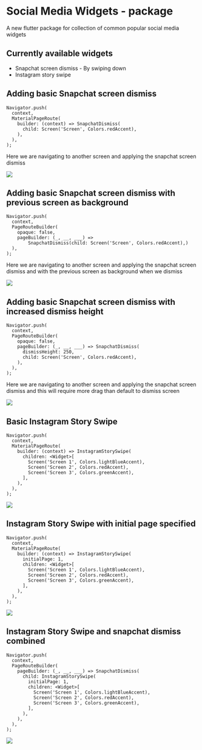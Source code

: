 # Social Media Widgets - package

A new flutter package for collection of common popular social media widgets

## Currently available widgets

* Snapchat screen dismiss - By swiping down
* Instagram story swipe

## Adding basic Snapchat screen dismiss

    Navigator.push(
      context,
      MaterialPageRoute(
        builder: (context) => SnapchatDismiss(
          child: Screen('Screen', Colors.redAccent),
        ),
      ),
    );

Here we are navigating to another screen and applying the snapchat screen dismiss

![](https://github.com/GursheeshSingh/social_media_widgets/blob/master/screenshots/screenshot1.gif)

## Adding basic Snapchat screen dismiss with previous screen as background

    Navigator.push(
      context,
      PageRouteBuilder(
        opaque: false,
        pageBuilder: (_, __, ___) =>
            SnapchatDismiss(child: Screen('Screen', Colors.redAccent),)
      ),
    );

Here we are navigating to another screen and applying the snapchat screen dismiss and with the previous screen as background when we dismiss

![](https://github.com/GursheeshSingh/social_media_widgets/blob/master/screenshots/screenshot2.gif)

## Adding basic Snapchat screen dismiss with increased dismiss height

    Navigator.push(
      context,
      PageRouteBuilder(
        opaque: false,
        pageBuilder: (_, __, ___) => SnapchatDismiss(
          dismissHeight: 250,
          child: Screen('Screen', Colors.redAccent),
        ),
      ),
    );

Here we are navigating to another screen and applying the snapchat screen dismiss and this will require more drag than default to dismiss screen

![](https://github.com/GursheeshSingh/social_media_widgets/blob/master/screenshots/screenshot3.gif)

## Basic Instagram Story Swipe

    Navigator.push(
      context,
      MaterialPageRoute(
        builder: (context) => InstagramStorySwipe(
          children: <Widget>[
            Screen('Screen 1', Colors.lightBlueAccent),
            Screen('Screen 2', Colors.redAccent),
            Screen('Screen 3', Colors.greenAccent),
          ],
        ),
      ),
    );

![](https://github.com/GursheeshSingh/social_media_widgets/blob/master/screenshots/screenshot4.gif)

## Instagram Story Swipe with initial page specified

    Navigator.push(
      context,
      MaterialPageRoute(
        builder: (context) => InstagramStorySwipe(
          initialPage: 1,
          children: <Widget>[
            Screen('Screen 1', Colors.lightBlueAccent),
            Screen('Screen 2', Colors.redAccent),
            Screen('Screen 3', Colors.greenAccent),
          ],
        ),
      ),
    );

![](https://github.com/GursheeshSingh/social_media_widgets/blob/master/screenshots/screenshot5.gif)

## Instagram Story Swipe and snapchat dismiss combined

    Navigator.push(
      context,
      PageRouteBuilder(
        pageBuilder: (_, __, ___) => SnapchatDismiss(
          child: InstagramStorySwipe(
            initialPage: 1,
            children: <Widget>[
              Screen('Screen 1', Colors.lightBlueAccent),
              Screen('Screen 2', Colors.redAccent),
              Screen('Screen 3', Colors.greenAccent),
            ],
          ),
        ),
      ),
    );

![](https://github.com/GursheeshSingh/social_media_widgets/blob/master/screenshots/screenshot6.gif)



